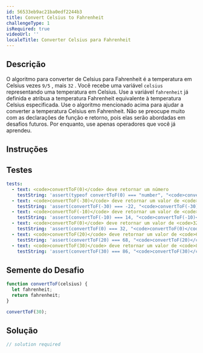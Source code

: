 ```yaml
---
id: 56533eb9ac21ba0edf2244b3
title: Convert Celsius to Fahrenheit
challengeType: 1
isRequired: true
videoUrl: ''
localeTitle: Converter Celsius para Fahrenheit
---
```


## Descrição
<section id="description"> O algoritmo para converter de Celsius para Fahrenheit é a temperatura em Celsius vezes <code>9/5</code> , mais <code>32</code> . Você recebe uma variável <code>celsius</code> representando uma temperatura em Celsius. Use a variável <code>fahrenheit</code> já definida e atribua a temperatura Fahrenheit equivalente à temperatura Celsius especificada. Use o algoritmo mencionado acima para ajudar a converter a temperatura Celsius em Fahrenheit. Não se preocupe muito com as declarações de função e retorno, pois elas serão abordadas em desafios futuros. Por enquanto, use apenas operadores que você já aprendeu. </section>

## Instruções
<section id="instructions">
</section>

## Testes
<section id='tests'>

```yml
tests:
  - text: <code>convertToF(0)</code> deve retornar um número
    testString: 'assert(typeof convertToF(0) === "number", "<code>convertToF(0)</code> should return a number");'
  - text: <code>convertToF(-30)</code> deve retornar um valor de <code>-22</code>
    testString: 'assert(convertToF(-30) === -22, "<code>convertToF(-30)</code> should return a value of <code>-22</code>");'
  - text: <code>convertToF(-10)</code> deve retornar um valor de <code>14</code>
    testString: 'assert(convertToF(-10) === 14, "<code>convertToF(-10)</code> should return a value of <code>14</code>");'
  - text: <code>convertToF(0)</code> deve retornar um valor de <code>32</code>
    testString: 'assert(convertToF(0) === 32, "<code>convertToF(0)</code> should return a value of <code>32</code>");'
  - text: <code>convertToF(20)</code> deve retornar um valor de <code>68</code>
    testString: 'assert(convertToF(20) === 68, "<code>convertToF(20)</code> should return a value of <code>68</code>");'
  - text: <code>convertToF(30)</code> deve retornar um valor de <code>86</code>
    testString: 'assert(convertToF(30) === 86, "<code>convertToF(30)</code> should return a value of <code>86</code>");'

```

</section>

## Semente do Desafio
<section id='challengeSeed'>

<div id='js-seed'>

```js
function convertToF(celsius) {
  let fahrenheit;
  return fahrenheit;
}

convertToF(30);

```

</div>



</section>

## Solução
<section id='solution'>

```js
// solution required
```
</section>
